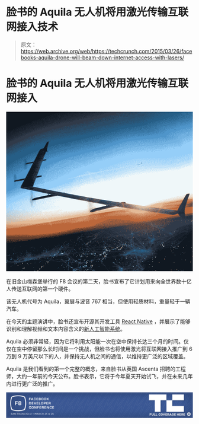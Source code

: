 # 脸书的 Aquila 无人机将用激光传输互联网接入技术

> 原文：<https://web.archive.org/web/https://techcrunch.com/2015/03/26/facebooks-aquila-drone-will-beam-down-internet-access-with-lasers/>

# 脸书的 Aquila 无人机将用激光传输互联网接入

![Facebook drone](img/7b1bb0b2b8a40c8c4d01265f53424b86.png)

在旧金山梅森堡举行的 F8 会议的第二天，脸书宣布了它计划用来向全世界数十亿人传送互联网的第一个硬件。

该无人机代号为 Aquila，翼展与波音 767 相当，但使用轻质材料，重量轻于一辆汽车。

在今天的主题演讲中，脸书还宣布开源其开发工具 [React Native](https://web.archive.org/web/20230209175714/https://techcrunch.com/2015/03/26/facebook-open-sources-react-native/) ，并展示了能够识别和理解视频和文本内容含义的[新人工智能系统](https://web.archive.org/web/20230209175714/https://techcrunch.com/2015/03/26/a-i-book)。

Aquila 必须非常轻，因为它将利用太阳能一次在空中保持长达三个月的时间。仅仅在空中停留那么长时间是一个挑战，但脸书也将使用激光将互联网接入推广到 6 万到 9 万英尺以下的人，并保持无人机之间的通信，以维持更广泛的区域覆盖。

Aquila 是我们看到的第一个完整的概念，来自脸书从英国 Ascenta 招聘的工程师，大约一年前的今天公布。脸书表示，它将于今年夏天开始试飞，并在未来几年内进行更广泛的推广。

[![](img/c3ca726bc5be326483fdc1bd922768aa.png)](https://web.archive.org/web/20230209175714/https://techcrunch.com/tag/F82015)